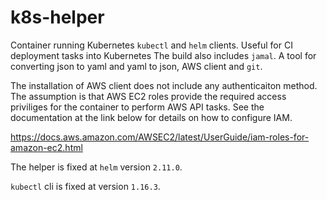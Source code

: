 # k8s-helper
Container running Kubernetes `kubectl` and `helm` clients.  Useful for CI deployment tasks into Kubernetes
The build also includes `jamal`. A tool for converting json to yaml and yaml to json, AWS client and `git`.

The installation of AWS client does not include any authenticaiton method.  The assumption is that AWS EC2 
roles provide the required access priviliges for the container to perform AWS API tasks. See the documentation 
at the link below for details on how to configure IAM.

https://docs.aws.amazon.com/AWSEC2/latest/UserGuide/iam-roles-for-amazon-ec2.html

The helper is fixed at `helm` version `2.11.0`.

`kubectl` cli is fixed at version `1.16.3`.
